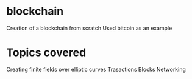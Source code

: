 # blockchain
Creation of a blockchain from scratch 
Used bitcoin as an example
# Topics covered
Creating finite fields over elliptic curves
Trasactions
Blocks
Networking
